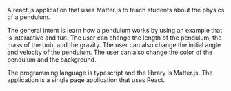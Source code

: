 A react.js application that uses Matter.js to teach students about the physics of a pendulum.

The general intent is learn how a pendulum works by using an example that is interactive and fun. The user can change the length of the pendulum, the mass of the bob, and the gravity. The user can also change the initial angle and velocity of the pendulum. The user can also change the color of the pendulum and the background.

The programming language is typescript and the library is Matter.js. The application is a single page application that uses React.